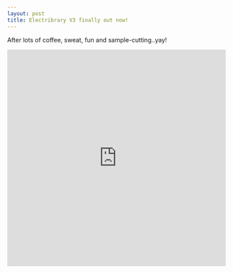 ```yaml
---
layout: post
title: Electribrary V3 finally out now!
---
```


After lots of coffee, sweat, fun and sample-cutting..yay!

<iframe width="100%" height="500" src="https://www.youtube.com/watch?v=iYAPfE6z0MI" frameborder="0" allow="autoplay; encrypted-media" allowfullscreen></iframe>


